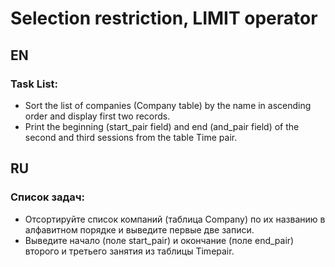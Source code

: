 # Selection restriction, LIMIT operator

## EN

### Task List:

- Sort the list of companies (Company table) by the name in ascending order and display first two records.
- Print the beginning (start_pair field) and end (and_pair field) of the second and third sessions from the table Time pair.

## RU

### Список задач:

- Отсортируйте список компаний (таблица Company) по их названию в алфавитном порядке и выведите первые две записи.
- Выведите начало (поле start_pair) и окончание (поле end_pair) второго и третьего занятия из таблицы Timepair.
